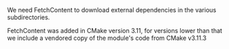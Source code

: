 We need FetchContent to download external dependencies in the various
subdirectories.

FetchContent was added in CMake version 3.11, for versions lower than that
we include a vendored copy of the module's code from CMake v3.11.3
